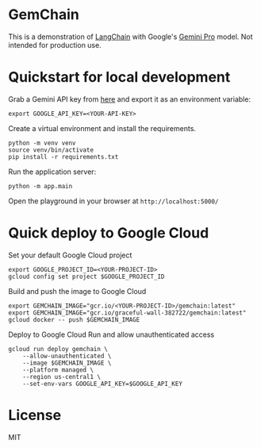 # GemChain

This is a demonstration of [LangChain](https://www.langchain.com/) with Google's [Gemini Pro](https://ai.google.dev/) model. Not intended for production use.

# Quickstart for local development

Grab a Gemini API key from [here](https://makersuite.google.com/app/apikey) and export it as an environment variable:

```shell
export GOOGLE_API_KEY=<YOUR-API-KEY>
```

Create a virtual environment and install the requirements.

```shell
python -m venv venv
source venv/bin/activate
pip install -r requirements.txt
```

Run the application server:
```shell
python -m app.main
```

Open the playground in your browser at `http://localhost:5000/`

# Quick deploy to Google Cloud

Set your default Google Cloud project
```shell
export GOOGLE_PROJECT_ID=<YOUR-PROJECT-ID>
gcloud config set project $GOOGLE_PROJECT_ID
```

Build and push the image to Google Cloud
```shell
export GEMCHAIN_IMAGE="gcr.io/<YOUR-PROJECT-ID>/gemchain:latest"
export GEMCHAIN_IMAGE="gcr.io/graceful-wall-382722/gemchain:latest"
gcloud docker -- push $GEMCHAIN_IMAGE
```

Deploy to Google Cloud Run and allow unauthenticated access
```shell
gcloud run deploy gemchain \
    --allow-unauthenticated \
    --image $GEMCHAIN_IMAGE \
    --platform managed \
    --region us-central1 \
    --set-env-vars GOOGLE_API_KEY=$GOOGLE_API_KEY
```

# License

MIT